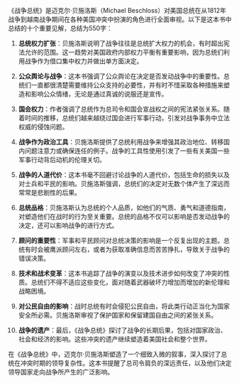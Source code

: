 《战争总统》是迈克尔·贝施洛斯（Michael Beschloss）对美国总统在从1812年战争到越南战争期间在各种美国冲突中扮演的角色进行全面审视。以下是这本书中总结的十个重要见解，总结为550字：

1. **总统权力扩张**：贝施洛斯说明了战争往往是总统扩大权力的机会，有时超出宪法允许的范围。这一趋势对美国政府内部权力平衡有重要影响，因为总统们利用战争作为借口集中权力并做出单方面决定。

2. **公众舆论与战争**：这本书强调了公众舆论在决定是否发动战争中的重要性。总统们一直都很清楚需要维持公众支持的必要性，并有时不惜采取各种措施来塑造和影响公众情绪，无论是通过真诚的说服还是宣传。

3. **国会权力**：作者强调了总统作为总司令和国会宣战权之间的宪法紧张关系。随着时间的推移，总统们越来越绕过国会进行军事行动，引发对战争事务中立法权威的侵蚀问题。

4. **战争作为政治工具**：贝施洛斯提供了总统利用战争来增强其政治地位、转移国内问题注意力或确保连任的例子。战争的工具性使用引发了一些有关美国一些军事行动背后动机的伦理关切。

5. **战争的人道代价**：这本书毫不回避讨论战争的人道代价，包括生命的损失以及对士兵和平民的影响。贝施洛斯强调，总统们的决定对无数个体产生了深远而常常是悲剧性的后果。

6. **总统品格**：贝施洛斯认为总统的个人品质，如他们的气质、勇气和道德指南，对塑造他们在战时的行为至关重要。总统的品格不仅可以影响是否发动战争的决定，还可以影响战争的进行方式。

7. **顾问的重要性**：军事和平民顾问对总统决策的影响是一个反复出现的主题。总统有时会被鹰派顾问左右，或者为获取准确信息而苦苦挣扎，导致关于战争的错误决策。

8. **技术和战术变革**：这本书追踪了战争的演变以及技术进步如何改变了冲突的性质。总统们不得不适应这些变化，面对随着武器破坏力增加而增加的新伦理和战略困境。

9. **对公民自由的影响**：战时总统有时会侵犯公民自由，将此类行动正当化为国家安全所必需。贝施洛斯审视了保护国家和保留建国自由之间的紧张关系。

10. **战争的遗产**：最后，《战争总统》探讨了战争的长期后果，包括对国家政治、社会和经济的影响。这些冲突的遗产继续塑造着美国社会和整个世界。

在《战争总统》中，迈克尔·贝施洛斯塑造了一个细致入微的叙事，深入探讨了总统在冲突时期的领导复杂性。这本书提醒了总司令肩负的深远责任，以及他们决定领导国家走向战争所产生的广泛影响。